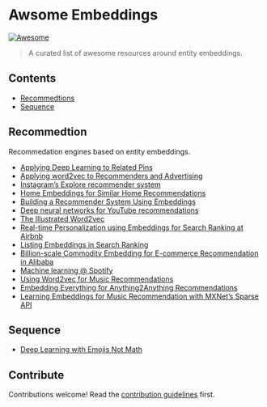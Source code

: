 # Awsome Embeddings

[![Awesome](https://awesome.re/badge.svg)](https://awesome.re)

> A curated list of awesome resources around entity embeddings.

## Contents

- [Recommedtions](#recommedtions)
- [Sequence](#sequence)

## Recommedtion

Recommedation engines based on entity embeddings.

- [Applying Deep Learning to Related Pins](https://medium.com/the-graph/applying-deep-learning-to-related-pins-a6fee3c92f5e)
- [Applying word2vec to Recommenders and Advertising](http://mccormickml.com/2018/06/15/applying-word2vec-to-recommenders-and-advertising/)
- [Instagram’s Explore recommender system](https://ai.facebook.com/blog/powered-by-ai-instagrams-explore-recommender-system/)
- [Home Embeddings for Similar Home Recommendations](https://www.zillow.com/tech/embedding-similar-home-recommendation/)
- [Building a Recommender System Using Embeddings](https://drop.engineering/building-a-recommender-system-using-embeddings-de5a30e655aa)
- [Deep neural networks for YouTube recommendations](https://blog.acolyer.org/2016/09/19/deep-neural-networks-for-youtube-recommendations/)
- [The Illustrated Word2vec](https://jalammar.github.io/illustrated-word2vec/)
- [Real-time Personalization using Embeddings for Search Ranking at Airbnb](https://www.kdd.org/kdd2018/accepted-papers/view/real-time-personalization-using-embeddings-for-search-ranking-at-airbnb)
- [Listing Embeddings in Search Ranking](https://medium.com/airbnb-engineering/listing-embeddings-for-similar-listing-recommendations-and-real-time-personalization-in-search-601172f7603e)
- [Billion-scale Commodity Embedding for E-commerce Recommendation in Alibaba](https://www.kdd.org/kdd2018/accepted-papers/view/billion-scale-commodity-embedding-for-e-commerce-recommendation-in-alibaba)
- [Machine learning @ Spotify](https://www.slideshare.net/AndySloane/machine-learning-spotify-madison-big-data-meetup)
- [Using Word2vec for Music Recommendations](https://towardsdatascience.com/using-word2vec-for-music-recommendations-bb9649ac2484)
- [Embedding Everything for Anything2Anything Recommendations](https://making.dia.com/embedding-everything-for-anything2anything-recommendations-fca7f58f53ff)
- [Learning Embeddings for Music Recommendation with MXNet’s Sparse API](https://medium.com/apache-mxnet/learning-embeddings-for-music-recommendation-with-mxnets-sparse-api-5698f4d7d8)

## Sequence

- [Deep Learning with Emojis Not Math](https://tech.instacart.com/deep-learning-with-emojis-not-math-660ba1ad6cdc)

## Contribute

Contributions welcome! Read the [contribution guidelines](contributing.md) first.

